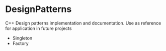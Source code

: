 # DesignPatterns
C++ Design patterns implementation and documentation.
Use as reference for application in future projects

- Singleton
- Factory
